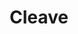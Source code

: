 ---
title: "Cleave"

feat:
  types: ["General", "Fighter"]
  prerequisite: |
    Str 13, Power Attack.
  benefit: |
    If you deal a creature enough damage to make it drop (typically by dropping it to below 0 hit points or killing it), you get an immediate, extra melee attack against another creature within reach. You cannot take a 5-foot step before making this extra attack. The extra attack is with the same weapon and at the same bonus as the attack that dropped the previous creature. You can use this ability once per round.
  special: |
    A fighter may select Cleave as one of his fighter bonus feats.
---